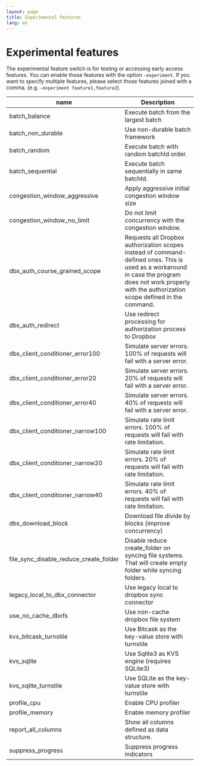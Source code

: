 ```yaml
---
layout: page
title: Experimental features
lang: en
---
```


# Experimental features

The experimental feature switch is for testing or accessing early access features. You can enable those features with the option `-experiment`. If you want to specify multiple features, please select those features joined with a comma. (e.g. `-experiment feature1,feature2`).

| name                                   | Description                                                                                                                                                                                             |
|----------------------------------------|---------------------------------------------------------------------------------------------------------------------------------------------------------------------------------------------------------|
| batch_balance                          | Execute batch from the largest batch                                                                                                                                                                    |
| batch_non_durable                      | Use non-durable batch framework                                                                                                                                                                         |
| batch_random                           | Execute batch with random batchId order.                                                                                                                                                                |
| batch_sequential                       | Execute batch sequentially in same batchId.                                                                                                                                                             |
| congestion_window_aggressive           | Apply aggressive initial congestion window size                                                                                                                                                         |
| congestion_window_no_limit             | Do not limit concurrency with the congestion window.                                                                                                                                                    |
| dbx_auth_course_grained_scope          | Requests all Dropbox authorization scopes instead of command-defined ones. This is used as a workaround in case the program does not work properly with the authorization scope defined in the command. |
| dbx_auth_redirect                      | Use redirect processing for authorization process to Dropbox                                                                                                                                            |
| dbx_client_conditioner_error100        | Simulate server errors. 100% of requests will fail with a server error.                                                                                                                                 |
| dbx_client_conditioner_error20         | Simulate server errors. 20% of requests will fail with a server error.                                                                                                                                  |
| dbx_client_conditioner_error40         | Simulate server errors. 40% of requests will fail with a server error.                                                                                                                                  |
| dbx_client_conditioner_narrow100       | Simulate rate limit errors. 100% of requests will fail with rate limitation.                                                                                                                            |
| dbx_client_conditioner_narrow20        | Simulate rate limit errors. 20% of requests will fail with rate limitation.                                                                                                                             |
| dbx_client_conditioner_narrow40        | Simulate rate limit errors. 40% of requests will fail with rate limitation.                                                                                                                             |
| dbx_download_block                     | Download file divide by blocks (improve concurrency)                                                                                                                                                    |
| file_sync_disable_reduce_create_folder | Disable reduce create_folder on syncing file systems. That will create empty folder while syncing folders.                                                                                              |
| legacy_local_to_dbx_connector          | Use legacy local to dropbox sync connector                                                                                                                                                              |
| use_no_cache_dbxfs                     | Use non-cache dropbox file system                                                                                                                                                                       |
| kvs_bitcask_turnstile                  | Use Bitcask as the key-value store with turnstile                                                                                                                                                       |
| kvs_sqlite                             | Use Sqlite3 as KVS engine (requires SQLite3)                                                                                                                                                            |
| kvs_sqlite_turnstile                   | Use SQLite as the key-value store with turnstile                                                                                                                                                        |
| profile_cpu                            | Enable CPU profiler                                                                                                                                                                                     |
| profile_memory                         | Enable memory profiler                                                                                                                                                                                  |
| report_all_columns                     | Show all columns defined as data structure.                                                                                                                                                             |
| suppress_progress                      | Suppress progress indicators                                                                                                                                                                            |


